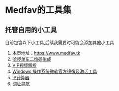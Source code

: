 # Medfav的工具集
## 托管自用的小工具

目前包含以下小工具,后续我需要时可能会添加其他小工具
1. 本页地址：https://www.medfav.tk
2. [哈啰单车二维码生成](https://www.medfav.tk/HelloQRcode)
3. [VIP视频解析](https://www.medfav.tk/video)
4. [Windows 操作系统微软官方镜像及激活工具](https://www.medfav.tk/Win)
5. [IP计算器](https://www.medfav.tk/ipcalc)
6. [网址导航](https://www.medfav.tk/webnav)
